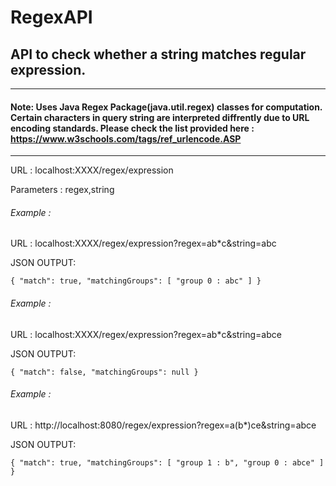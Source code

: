 # RegexAPI

## API to check whether a string matches regular expression.
------------------------------------------------------------------------------------------------------------

#### Note: Uses Java Regex Package(java.util.regex) classes for computation. Certain characters in query string are interpreted diffrently due to URL encoding standards. Please check the list provided here : https://www.w3schools.com/tags/ref_urlencode.ASP

----------------------------------------------------

URL : localhost:XXXX/regex/expression

Parameters : regex,string

###### Example :

URL : localhost:XXXX/regex/expression?regex=ab*c&string=abc

JSON OUTPUT:

``
{
  "match": true,
  "matchingGroups": [
    "group 0 : abc"
  ]
}
``

###### Example :

URL : localhost:XXXX/regex/expression?regex=ab*c&string=abce

JSON OUTPUT:

``
{
  "match": false,
  "matchingGroups": null
}
``

###### Example :

URL : http://localhost:8080/regex/expression?regex=a(b*)ce&string=abce

JSON OUTPUT:

``
{
  "match": true,
  "matchingGroups": [
    "group 1 : b",
    "group 0 : abce"
  ]
}
``


